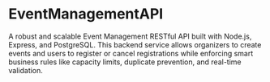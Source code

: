 # EventManagementAPI
A robust and scalable Event Management RESTful API built with Node.js, Express, and PostgreSQL. This backend service allows organizers to create events and users to register or cancel registrations while enforcing smart business rules like capacity limits, duplicate prevention, and real-time validation.
